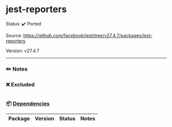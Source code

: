 # jest-reporters

Status: :heavy_check_mark: Ported

Source: https://github.com/facebook/jest/tree/v27.4.7/packages/jest-reporters

Version: v27.4.7

---

### :pencil2: Notes

### :x: Excluded
```
```

### :package: [Dependencies](https://github.com/facebook/jest/blob/v27.4.7/packages/jest-reporters/package.json)
| Package            | Version | Status                    | Notes                                            |
| ------------------ | ------- | ------------------------- | ------------------------------------------------ |
